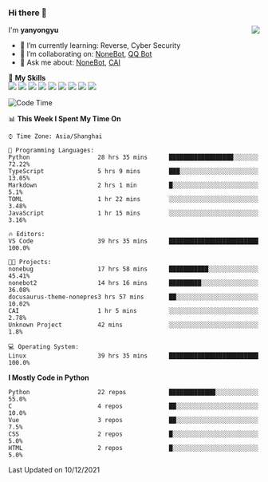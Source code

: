 ### Hi there 👋

<a href="#">
  <img align="right" src="https://github-readme-stats.vercel.app/api?username=yanyongyu&count_private=true&show_icons=true&bg_color=15,f2f7fd,E0EAFC" />
</a>

I'm **yanyongyu**

- 🌱 I’m currently learning: Reverse, Cyber Security
- 👯 I’m collaborating on: [NoneBot](https://github.com/nonebot), [QQ Bot](https://github.com/Mrs4s/go-cqhttp)
- 💬 Ask me about: [NoneBot](https://github.com/nonebot), [CAI](https://github.com/cscs181/CAI)

🌟 **My Skills**  
![](https://img.shields.io/badge/-Python-3e74a2?style=flat-square&logo=Python&logoColor=fff)
![](https://img.shields.io/badge/-Node.js-339933?style=flat-square&logo=Node.js&logoColor=fff)
![](https://img.shields.io/badge/-Vue-4fc08d?style=flat-square&logo=Vue.js&logoColor=fff)
![](https://img.shields.io/badge/-React-2d98ce?style=flat-square&logo=React&logoColor=fff)
![](https://img.shields.io/badge/-Docker-2496ED?style=flat-square&logo=Docker&logoColor=fff)
![](https://img.shields.io/badge/-Linux-000000?style=flat-square&logo=Linux&logoColor=fff)
![](https://img.shields.io/badge/-MySQL-4479A1?style=flat-square&logo=MySQL&logoColor=fff)
![](https://img.shields.io/badge/-Redis-DC382D?style=flat-square&logo=Redis&logoColor=fff)
![](https://img.shields.io/badge/-MongoDB-47A248?style=flat-square&logo=MongoDB&logoColor=fff)

<!--START_SECTION:waka-->
![Code Time](http://img.shields.io/badge/Code%20Time-1%2C867%20hrs%2057%20mins-blue)

📊 **This Week I Spent My Time On** 

```text
⌚︎ Time Zone: Asia/Shanghai

💬 Programming Languages: 
Python                   28 hrs 35 mins      ██████████████████░░░░░░░   72.22% 
TypeScript               5 hrs 9 mins        ███░░░░░░░░░░░░░░░░░░░░░░   13.05% 
Markdown                 2 hrs 1 min         █░░░░░░░░░░░░░░░░░░░░░░░░   5.1% 
TOML                     1 hr 22 mins        ░░░░░░░░░░░░░░░░░░░░░░░░░   3.48% 
JavaScript               1 hr 15 mins        ░░░░░░░░░░░░░░░░░░░░░░░░░   3.16%

🔥 Editors: 
VS Code                  39 hrs 35 mins      █████████████████████████   100.0%

🐱‍💻 Projects: 
nonebug                  17 hrs 58 mins      ███████████░░░░░░░░░░░░░░   45.41% 
nonebot2                 14 hrs 16 mins      █████████░░░░░░░░░░░░░░░░   36.08% 
docusaurus-theme-nonepres3 hrs 57 mins       ██░░░░░░░░░░░░░░░░░░░░░░░   10.02% 
CAI                      1 hr 5 mins         ░░░░░░░░░░░░░░░░░░░░░░░░░   2.78% 
Unknown Project          42 mins             ░░░░░░░░░░░░░░░░░░░░░░░░░   1.8%

💻 Operating System: 
Linux                    39 hrs 35 mins      █████████████████████████   100.0%

```

**I Mostly Code in Python** 

```text
Python                   22 repos            █████████████░░░░░░░░░░░░   55.0% 
C                        4 repos             ██░░░░░░░░░░░░░░░░░░░░░░░   10.0% 
Vue                      3 repos             ██░░░░░░░░░░░░░░░░░░░░░░░   7.5% 
CSS                      2 repos             █░░░░░░░░░░░░░░░░░░░░░░░░   5.0% 
HTML                     2 repos             █░░░░░░░░░░░░░░░░░░░░░░░░   5.0%

```



 Last Updated on 10/12/2021
<!--END_SECTION:waka-->

